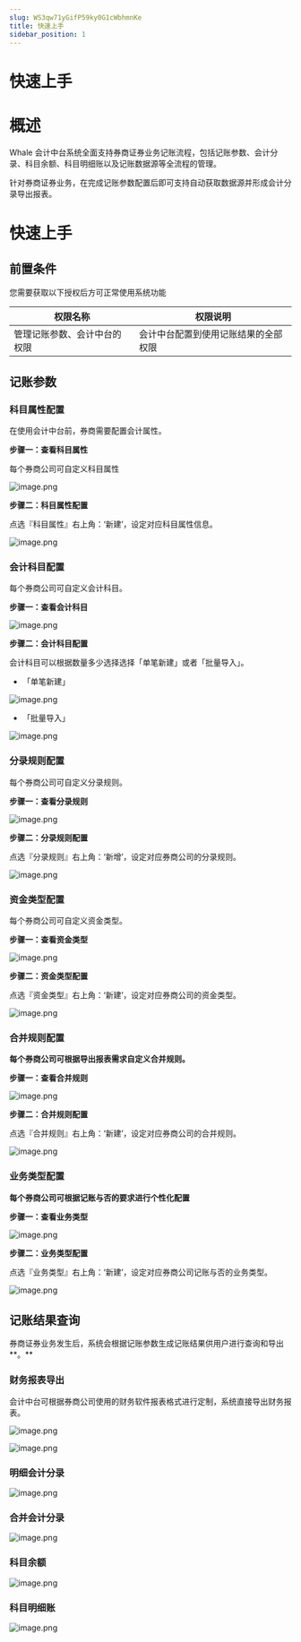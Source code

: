 ```yaml
---
slug: WS3qw71yGifP59ky0G1cWbhmnKe
title: 快速上手
sidebar_position: 1
---
```



# 快速上手


# 概述


Whale 会计中台系统全面支持券商证券业务记账流程，包括记账参数、会计分录、科目余额、科目明细账以及记账数据源等全流程的管理。


针对券商证券业务，在完成记账参数配置后即可支持自动获取数据源并形成会计分录导出报表。


# 快速上手


## 前置条件


您需要获取以下授权后方可正常使用系统功能


| 权限名称           | 权限说明               |
| -------------- | ------------------ |
| 管理记账参数、会计中台的权限 | 会计中台配置到使用记账结果的全部权限 |


## 记账参数


### 科目属性配置


在使用会计中台前，券商需要配置会计属性。


**步骤一：查看科目属性**


每个券商公司可自定义科目属性


![image.png](/assets/b4b3ced44514ac29aec7b31e53d74738.png)


**步骤二：科目属性配置**


点选『科目属性』右上角：‘新建’，设定对应科目属性信息。


![image.png](/assets/c2c6bfb7b691ca82462c4a491028c3c7.png)


### 会计科目配置


每个券商公司可自定义会计科目。


**步骤一：查看会计科目**


![image.png](/assets/f9ff6e4e267677634d11c7941ab76ba6.png)


**步骤二：会计科目配置**


会计科目可以根据数量多少选择选择「单笔新建」或者「批量导入」。

- 「单笔新建」

![image.png](/assets/f64157aec058766885e516e54fd01b0b.png)

- 「批量导入」

![image.png](/assets/4ef0ae14281f6c74bb129bc0d3dd8401.png)


### **分录规则配置**


每个券商公司可自定义分录规则。


**步骤一：查看分录规则**


![image.png](/assets/b0737948d7fc6c284f53bf1c43f10baa.png)


**步骤二：分录规则配置**


点选『分录规则』右上角：‘新增’，设定对应券商公司的分录规则。


![image.png](/assets/d567158b6cff6af8c34897fa456d60e0.png)


### **资金类型配置**


每个券商公司可自定义资金类型。


**步骤一：查看资金类型**


![image.png](/assets/3df84dd309db182d615cfd9bfc0c9359.png)


**步骤二：资金类型配置**


点选『资金类型』右上角：‘新建’，设定对应券商公司的资金类型。


![image.png](/assets/fe0d0fc94b65fcffcd3817ab055f8eb3.png)


### **合并规则配置**


**每个券商公司可根据导出报表需求自定义合并规则。**


**步骤一：查看合并规则**


![image.png](/assets/a3dc1f1086b05eb661469387de1d4634.png)


**步骤二：合并规则配置**


点选『合并规则』右上角：‘新建’，设定对应券商公司的合并规则。


![image.png](/assets/6c064cee692ded8b56b1aa71c1407393.png)


### 业务类型**配置**


**每个券商公司可根据记账与否的要求进行个性化配置**


**步骤一：查看业务类型**


![image.png](/assets/22a3d5aac121818389c46fde98d0e26c.png)


**步骤二：业务类型配置**


点选『业务类型』右上角：‘新建’，设定对应券商公司记账与否的业务类型。


![image.png](/assets/52758637b8915c28cb25a2f0e2b6cec2.png)


## **记账结果查询**


券商证券业务发生后，系统会根据记账参数生成记账结果供用户进行查询和导出**。**


### **财务报表导出**


会计中台可根据券商公司使用的财务软件报表格式进行定制，系统直接导出财务报表。


![image.png](/assets/8e6fbf0607cd25daaf91e38bccb514f8.png)


![image.png](/assets/d430ce057ea3148d6a91c34d4aed84ae.png)


### 明细会计分录


![image.png](/assets/f32e626cfef7e3159bcd9c9cbec0e2e8.png)


### 合并会计分录


![image.png](/assets/7332f459fbc87b802d16e2bb91da1e5d.png)


### 科目余额


![image.png](/assets/461b7f3dc62f2c79817826b75e1b7ee4.png)


### 科目明细账


![image.png](/assets/da0cad2c785ef1faac6aad0aab5d38a4.png)

